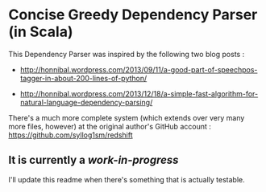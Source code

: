 Concise Greedy Dependency Parser (in Scala)
===========================================

This Dependency Parser was inspired by the following two blog posts : 

  * http://honnibal.wordpress.com/2013/09/11/a-good-part-of-speechpos-tagger-in-about-200-lines-of-python/

  * http://honnibal.wordpress.com/2013/12/18/a-simple-fast-algorithm-for-natural-language-dependency-parsing/


There's a much more complete system (which extends over very many more files, however) 
at the original author's GitHub account : https://github.com/syllog1sm/redshift


It is currently a *work-in-progress*
--------------------------------------

I'll update this readme when there's something that is actually testable.
